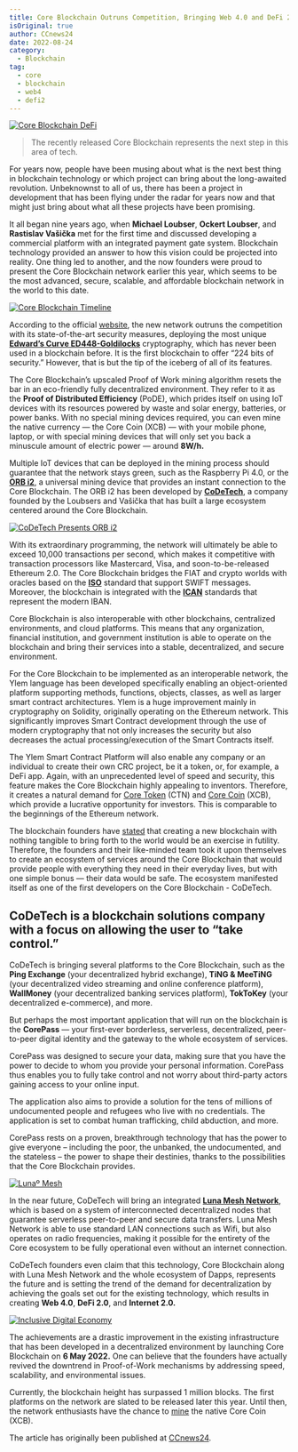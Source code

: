 ```yaml
---
title: Core Blockchain Outruns Competition, Bringing Web 4.0 and DeFi 2.0 via CoDeTech
isOriginal: true
author: CCnews24
date: 2022-08-24
category:
  - Blockchain
tag:
  - core
  - blockchain
  - web4
  - defi2
---
```


[![Core Blockchain DeFi](/images/blockchain/core-blockchain-defi.png)](/images/blockchain/core-blockchain-defi.png)

> The recently released Core Blockchain represents the next step in this area of tech.

For years now, people have been musing about what is the next best thing in blockchain technology or which project can bring about the long-awaited revolution. Unbeknownst to all of us, there has been a project in development that has been flying under the radar for years now and that might just bring about what all these projects have been promising.

It all began nine years ago, when **Michael Loubser**, **Ockert Loubser**, and **Rastislav Vašička** met for the first time and discussed developing a commercial platform with an integrated payment gate system. Blockchain technology provided an answer to how this vision could be projected into reality. One thing led to another, and the now founders were proud to present the Core Blockchain network earlier this year, which seems to be the most advanced, secure, scalable, and affordable blockchain network in the world to this date.

[![Core Blockchain Timeline](/images/blockchain/core-blockchain-timeline.png)](/images/blockchain/core-blockchain-timeline.png)

According to the official [website](https://coreblockchain.net/), the new network outruns the competition with its state-of-the-art security measures, deploying the most unique **[Edward’s Curve ED448-Goldilocks](https://cip.coreblockchain.net/posts/cip-98.html)** cryptography, which has never been used in a blockchain before. It is the first blockchain to offer “224 bits of security.” However, that is but the tip of the iceberg of all of its features.

The Core Blockchain’s upscaled Proof of Work mining algorithm resets the bar in an eco-friendly fully decentralized environment. They refer to it as the **Proof of Distributed Efficiency** (PoDE), which prides itself on using IoT devices with its resources powered by waste and solar energy, batteries, or power banks. With no special mining devices required, you can even mine the native currency — the Core Coin (XCB) — with your mobile phone, laptop, or with special mining devices that will only set you back a minuscule amount of electric power — around **8W/h.**

Multiple IoT devices that can be deployed in the mining process should guarantee that the network stays green, such as the Raspberry Pi 4.0, or the **[ORB i2](https://medium.com/codetech/codetech-introduces-orb-i2-7b12b3a4e8c5)**, a universal mining device that provides an instant connection to the Core Blockchain. The ORB i2 has been developed by **[CoDeTech](https://codetech.cc/)**, a company founded by the Loubsers and Vašička that has built a large ecosystem centered around the Core Blockchain.

[![CoDeTech Presents ORB i2](https://img.youtube.com/vi/7hFyWNpkL1g/0.jpg)](https://www.youtube.com/watch?v=7hFyWNpkL1g)

With its extraordinary programming, the network will ultimately be able to exceed 10,000 transactions per second, which makes it competitive with transaction processors like Mastercard, Visa, and soon-to-be-released Ethereum 2.0. The Core Blockchain bridges the FIAT and crypto worlds with oracles based on the **[ISO](https://www.iso.org/)** standard that support SWIFT messages. Moreover, the blockchain is integrated with the **[ICAN](https://cip.coreblockchain.net/posts/cip-100.html)** standards that represent the modern IBAN.

Core Blockchain is also interoperable with other blockchains, centralized environments, and cloud platforms. This means that any organization, financial institution, and government institution is able to operate on the blockchain and bring their services into a stable, decentralized, and secure environment.

For the Core Blockchain to be implemented as an interoperable network, the Ylem language has been developed specifically enabling an object-oriented platform supporting methods, functions, objects, classes, as well as larger smart contract architectures. Ylem is a huge improvement mainly in cryptography on Solidity, originally operating on the Ethereum network. This significantly improves Smart Contract development through the use of modern cryptography that not only increases the security but also decreases the actual processing/execution of the Smart Contracts itself.

The Ylem Smart Contract Platform will also enable any company or an individual to create their own CRC project, be it a token, or, for example, a DeFi app. Again, with an unprecedented level of speed and security, this feature makes the Core Blockchain highly appealing to inventors. Therefore, it creates a natural demand for [Core Token](https://coretoken.net/) (CTN) and [Core Coin](https://coreblockchain.net/) (XCB), which provide a lucrative opportunity for investors. This is comparable to the beginnings of the Ethereum network.

The blockchain founders have [stated](https://youtu.be/FxeNRFFhCzQ) that creating a new blockchain with nothing tangible to bring forth to the world would be an exercise in futility. Therefore, the founders and their like-minded team took it upon themselves to create an ecosystem of services around the Core Blockchain that would provide people with everything they need in their everyday lives, but with one simple bonus — their data would be safe. The ecosystem manifested itself as one of the first developers on the Core Blockchain - CoDeTech.

## CoDeTech is a blockchain solutions company with a focus on allowing the user to “take control.”

CoDeTech is bringing several platforms to the Core Blockchain, such as the **Ping Exchange** (your decentralized hybrid exchange), **TiNG & MeeTiNG** (your decentralized video streaming and online conference platform), **WallMoney** (your decentralized banking services platform), **TokToKey** (your decentralized e-commerce), and more.

But perhaps the most important application that will run on the blockchain is the **CorePass** — your first-ever borderless, serverless, decentralized, peer-to-peer digital identity and the gateway to the whole ecosystem of services.

CorePass was designed to secure your data, making sure that you have the power to decide to whom you provide your personal information. CorePass thus enables you to fully take control and not worry about third-party actors gaining access to your online input.

The application also aims to provide a solution for the tens of millions of undocumented people and refugees who live with no credentials. The application is set to combat human trafficking, child abduction, and more.

CorePass rests on a proven, breakthrough technology that has the power to give everyone – including the poor, the unbanked, the undocumented, and the stateless – the power to shape their destinies, thanks to the possibilities that the Core Blockchain provides.

[![Lunaº Mesh](/images/luna-mesh.png)](/images/luna-mesh.png)

In the near future, CoDeTech will bring an integrated **[Luna Mesh Network](https://lunamesh.com/)**, which is based on a system of interconnected decentralized nodes that guarantee serverless peer-to-peer and secure data transfers. Luna Mesh Network is able to use standard LAN connections such as Wifi, but also operates on radio frequencies, making it possible for the entirety of the Core ecosystem to be fully operational even without an internet connection.

CoDeTech founders even claim that this technology, Core Blockchain along with Luna Mesh Network and the whole ecosystem of Dapps, represents the future and is setting the trend of the demand for decentralization by achieving the goals set out for the existing technology, which results in creating **Web 4.0**, **DeFi 2.0**, and **Internet 2.0.**

[![Inclusive Digital Economy](/images/inclusive-digital-economy.png)](/images/inclusive-digital-economy.png)

The achievements are a drastic improvement in the existing infrastructure that has been developed in a decentralized environment by launching Core Blockchain on **6 May 2022.** One can believe that the founders have actually revived the downtrend in Proof-of-Work mechanisms by addressing speed, scalability, and environmental issues.

Currently, the blockchain height has surpassed 1 million blocks. The first platforms on the network are slated to be released later this year. Until then, the network enthusiasts have the chance to [mine](https://blog.coreblockchain.net/posts/iot/mining.html) the native Core Coin (XCB).

The article has originally been published at [CCnews24](https://ccnews24.net/core-blockchain-outruns-competition-bringing-web-4-0-and-defi-2-0-via-codetech-2/).
